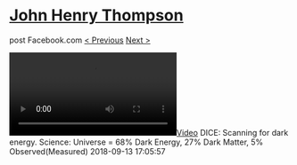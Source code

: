 # [John Henry Thompson](../README.md)
post Facebook.com
[< Previous](2018-09-13-1.md) [Next >](2018-09-12-1.md)

[![](../media/2018-09-13/DICE-Scanning-for-dark-energy-Science-Universe-68-Dark-Energy-27.mp4)](../README.md)
DICE: Scanning for dark energy. Science: Universe = 68% Dark Energy, 27% Dark Matter, 5% Observed(Measured)
2018-09-13 17:05:57